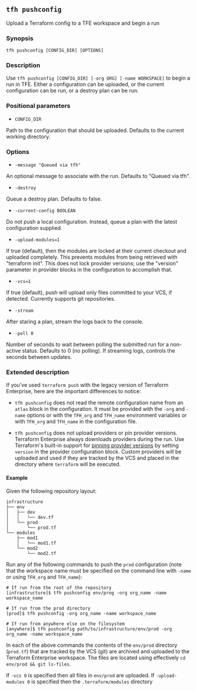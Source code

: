 ## `tfh pushconfig`

Upload a Terraform config to a TFE workspace and begin a run

### Synopsis

    tfh pushconfig [CONFIG_DIR] [OPTIONS]

### Description

Use `tfh pushconfig [CONFIG_DIR] [-org ORG] [-name WORKSPACE]` to begin a run in TFE. Either a configuration can be uploaded, or the current configuration can be run, or a destroy plan can be run.

### Positional parameters

* `CONFIG_DIR`

Path to the configuration that should be uploaded. Defaults to the current working directory.

### Options

* `-message "Queued via tfh"`

An optional message to associate with the run. Defaults to "Queued via tfh".

* `-destroy`

Queue a destroy plan. Defaults to false.

* `-current-config BOOLEAN`

Do not push a local configuration. Instead, queue a plan with the latest configuration supplied.

* `-upload-modules=1`

If true (default), then the modules are locked at their current checkout and uploaded completely. This prevents modules from being retrieved with "terraform init". This does not lock provider versions; use the "version" parameter in provider blocks in the configuration to accomplish that.

* `-vcs=1`

If true (default), push will upload only files committed to your VCS, if detected. Currently supports git repositories.

* `-stream`

After staring a plan, stream the logs back to the console.

* `-poll 0`

Number of seconds to wait between polling the submitted run for a non-active status. Defaults to 0 (no polling). If streaming logs, controls the seconds between updates.

### Extended description

If you've used `terraform push` with the legacy version of Terraform Enterprise,
here are the important differences to notice:

- `tfh pushconfig` does not read the remote configuration name from an `atlas`
  block in the configuration. It must be provided with the `-org` and `-name`
  options or with the `TFH_org` and `TFH_name` environment variables or with
  `TFH_org` and `TFH_name` in the configuration file.

- `tfh pushconfig` does not upload providers or pin provider versions.
  Terraform Enterprise always downloads providers during the run. Use
  Terraform's built-in support for [pinning provider versions][pin] by setting
  `version` in the provider configuration block. Custom providers will be
  uploaded and used if they are tracked by the VCS and placed in the directory
  where `terraform` will be executed.

[pin]: https://www.terraform.io/docs/configuration/providers.html#provider-versions


#### Example

Given the following repository layout:

```
infrastructure
├── env
│   ├── dev
│   │   └── dev.tf
│   └── prod
│       └── prod.tf
└── modules
    ├── mod1
    │   └── mod1.tf
    └── mod2
        └── mod2.tf
```

Run any of the following commands to push the `prod` configuration (note that
the workspace name must be specified on the command line with `-name` or using
`TFH_org` and `TFH_name`):

```
# If run from the root of the repository
[infrastructure]$ tfh pushconfig env/prog -org org_name -name workspace_name

# If run from the prod directory
[prod]$ tfh pushconfig -org org_name -name workspace_name

# If run from anywhere else on the filesystem
[anywhere]$ tfh pushconfig path/to/infrastructure/env/prod -org org_name -name workspace_name
```

In each of the above commands the contents of the `env/prod` directory
(`prod.tf`) that are tracked by the VCS (git) are archived and uploaded to the
Terraform Enterprise workspace. The files are located using effectively `cd
env/prod && git ls-files`.

If `-vcs 0` is specified then all files in `env/prod` are uploaded. If
`-upload-modules 0` is specified then the `.terraform/modules` directory
